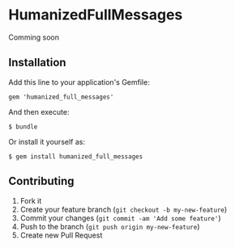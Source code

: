 # HumanizedFullMessages

Comming soon

## Installation

Add this line to your application's Gemfile:

    gem 'humanized_full_messages'

And then execute:

    $ bundle

Or install it yourself as:

    $ gem install humanized_full_messages

## Contributing

1. Fork it
2. Create your feature branch (`git checkout -b my-new-feature`)
3. Commit your changes (`git commit -am 'Add some feature'`)
4. Push to the branch (`git push origin my-new-feature`)
5. Create new Pull Request
